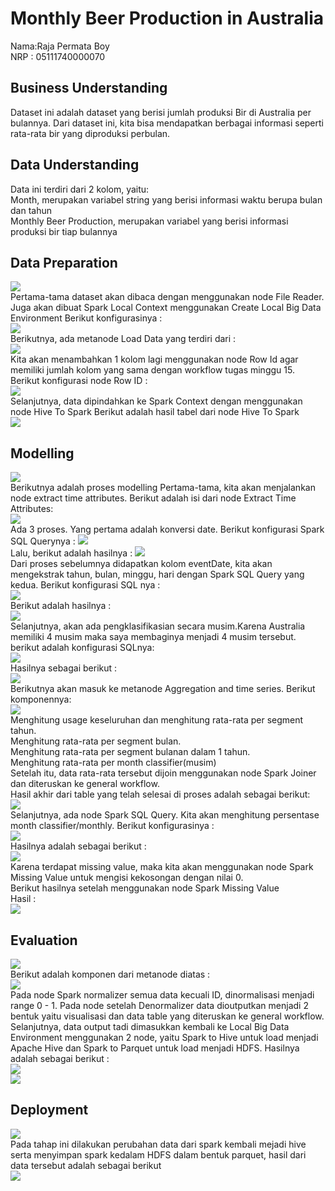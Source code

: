 
<h1>Monthly Beer Production in Australia</h1>
Nama:Raja Permata Boy<br>
NRP : 05111740000070<br>

<h2>Business Understanding</h2>
Dataset ini adalah dataset yang berisi jumlah produksi Bir di Australia per bulannya. Dari dataset ini, kita bisa mendapatkan berbagai informasi seperti rata-rata bir yang diproduksi perbulan.<br>

<h2>Data Understanding</h2>
Data ini terdiri dari 2 kolom, yaitu:<br>
Month, merupakan variabel string yang berisi informasi waktu berupa bulan dan tahun<br>
Monthly Beer Production, merupakan variabel  yang berisi informasi produksi bir tiap bulannya<br>

<h2>Data Preparation</h2>
<img src="/Monthly Beer Production/img/dataprep.jpg"><br>
Pertama-tama dataset akan dibaca dengan menggunakan node File Reader. Juga akan dibuat Spark Local Context menggunakan Create Local Big Data Environment
Berikut konfigurasinya :<br>
<img src="/Monthly Beer Production/img/filereader.jpg"><br>
Berikutnya, ada metanode Load Data yang terdiri dari :<br>
<img src="/Monthly Beer Production/img/loaddata.jpg"><br>
Kita akan menambahkan 1 kolom lagi menggunakan node Row Id agar memiliki jumlah kolom yang sama dengan workflow tugas minggu 15.
Berikut konfigurasi node Row ID :<br>
<img src="/Monthly Beer Production/img/rowid.jpg"><br>
Selanjutnya, data dipindahkan ke Spark Context dengan menggunakan node Hive To Spark
Berikut adalah hasil tabel dari node Hive To Spark<br>
<img src="/Monthly Beer Production/img/hivetospark.jpg"><br>
<h2>Modelling</h2>
<img src="/Monthly Beer Production/img/modelling.jpg"><br>
Berikutnya adalah proses modelling
Pertama-tama, kita akan menjalankan node extract time attributes. Berikut adalah isi dari node Extract Time Attributes:<br>
<img src="/Monthly Beer Production/img/extcomp.jpg"><br>
Ada 3 proses. Yang pertama adalah konversi date. Berikut konfigurasi Spark SQL Querynya :
<img src="/Monthly Beer Production/img/konversi.jpg"><br>
Lalu, berikut adalah hasilnya :
<img src="/Monthly Beer Production/img/konvres.jpg"><br>
Dari proses sebelumnya didapatkan kolom eventDate, kita akan mengekstrak tahun, bulan, minggu, hari dengan Spark SQL Query yang kedua. Berikut konfigurasi SQL nya :<br>
<img src="/Monthly Beer Production/img/ekstraksi.jpg"><br>
Berikut adalah hasilnya : <br>
<img src="/Monthly Beer Production/img/hasil.jpg"><br>
Selanjutnya, akan ada pengklasifikasian secara musim.Karena Australia memiliki 4 musim maka saya membaginya menjadi 4 musim tersebut. berikut adalah konfigurasi SQLnya:<br>
<img src="/Monthly Beer Production/img/class.jpg"><br>
Hasilnya sebagai berikut : <br>
<img src="/Monthly Beer Production/img/classres.jpg"><br>
Berikutnya akan masuk ke metanode Aggregation and time series. Berikut komponennya:<br>
<img src="/Monthly Beer Production/img/agr.jpg"><br>
Menghitung usage keseluruhan dan menghitung rata-rata per segment tahun.<br>
Menghitung rata-rata per segment bulan.<br>
Menghitung rata-rata per segment bulanan dalam 1 tahun.<br>
Menghitung rata-rata per month classifier(musim)<br>
Setelah itu, data rata-rata tersebut dijoin menggunakan node Spark Joiner dan diteruskan ke general workflow.<br>
Hasil akhir dari table yang telah selesai di proses adalah sebagai berikut:<br>
<img src="/Monthly Beer Production/img/res.jpg"><br>
Selanjutnya, ada node Spark SQL Query. Kita akan menghitung persentase month classifier/monthly. Berikut konfigurasinya :<br>
<img src="/Monthly Beer Production/img/sql1.jpg"><br>
Hasilnya adalah sebagai berikut :<br>
<img src="/Monthly Beer Production/img/sql2.jpg"><br>
Karena terdapat missing value, maka kita akan menggunakan node Spark Missing Value untuk mengisi kekosongan dengan nilai 0.<br>
Berikut hasilnya setelah menggunakan node Spark Missing Value<br>
Hasil : <br>
<img src="/Monthly Beer Production/img/miss.jpg"><br>
<h2>Evaluation</h2>
<img src="/Monthly Beer Production/img/evaluation.jpg"><br>
Berikut adalah komponen dari metanode diatas :<br>
<img src="/Monthly Beer Production/img/pcacomp.jpg"><br>
Pada node Spark normalizer semua data kecuali ID, dinormalisasi menjadi range 0 - 1. Pada node setelah Denormalizer data dioutputkan menjadi 2 bentuk yaitu visualisasi dan data table yang diteruskan ke general workflow. Selanjutnya, data output tadi dimasukkan kembali ke Local Big Data Environment menggunakan 2 node, yaitu Spark to Hive untuk load menjadi Apache Hive dan Spark to Parquet untuk load menjadi HDFS.
Hasilnya adalah sebagai berikut :<br>
<img src="/Monthly Beer Production/img/evres1.jpg"><br>
<img src="/Monthly Beer Production/img/evres2.jpg"><br>
<h2>Deployment</h2>
<img src="/Monthly Beer Production/img/deployment.jpg"><br>
Pada tahap ini dilakukan perubahan data dari spark kembali mejadi hive serta menyimpan spark kedalam HDFS dalam bentuk parquet, hasil dari data tersebut adalah sebagai berikut<br>
<img src="/Monthly Beer Production/img/last.jpg"><br>
